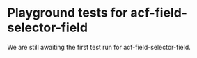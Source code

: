 # Playground tests for acf-field-selector-field
We are still awaiting the first test run for acf-field-selector-field.
